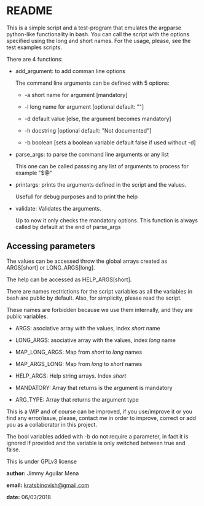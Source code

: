 README
======

This is a simple script and a test-program that emulates the argparse 
python-like functionality in bash.
You can call the script with the options specified using the long
and short names. For the usage, please, see the test examples scripts.

There are 4 functions:

+ add_argument: to add comman line options

	The command line arguments can be defined with 5 options:

	- -a short name for argument [mandatory]

	- -l long name for argument [optional default: ""]

	- -d default value [else, the argument becomes mandatory]

	- -h docstring [optional default: "Not documented"]

	- -b boolean [sets a boolean variable default false if used without -d]

+ parse_args: to parse the command line arguments or any list

	This one can be called passsing any list of arguments to process
	for example "$@"

+ printargs: prints the arguments defined in the script and the values.

	Usefull for debug purposes and to print the help

+ validate: Validates the arguments.

	Up to now it only checks the mandatory options.
	This function is always called by default at the end of parse_args

Accessing parameters
--------------------

The values can be accessed throw the global arrays created as ARGS[short] or
LONG_ARGS[long].

The help can be accessed as HELP_ARGS[short].

There are names restrictions for the script variables as all the variables in bash are public by default. Also, for simplicity, please read the script.

These names are forbidden because we use them internally, and they are public variables.

+ ARGS: asociative array with the values, index *short* name

+ LONG_ARGS: asociative array with the values, index *long* name

+ MAP_LONG_ARGS: Map from *short* to *long* names

+ MAP_ARGS_LONG: Map from *long* to *short* names

+ HELP_ARGS: Help string arrays. Index *short*

+ MANDATORY: Array that returns is the argument is mandatory

+ ARG_TYPE: Array that returns the argument type

This is a WIP and of course can be improved, if you use/improve it
or you find any error/issue, please, contact me in order to improve,
correct or add you as a collaborator in this project.


The bool variables added with -b do not require a parameter, in fact it is ignored if provided and the variable is only switched between true and false.

This is under GPLv3 license

**author:** Jimmy Aguilar Mena

**email:** kratsbinovish@gmail.com

**date:** 06/03/2018
